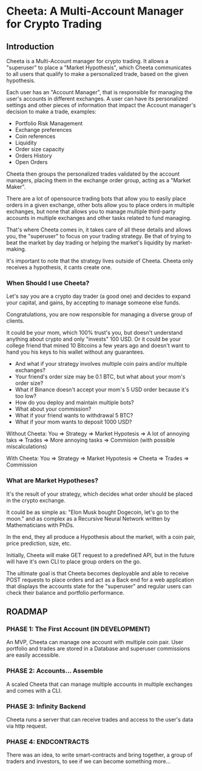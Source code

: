 # Cheeta: A Multi-Account Manager for Crypto Trading

## Introduction

Cheeta is a Multi-Account manager for crypto trading. It allows a "superuser" to place a "Market Hypothesis", which Cheeta communicates to all users that qualify to make a personalized trade, based on the given hypothesis. 

Each user has an "Account Manager", that is responsible for managing the user's accounts in different exchanges. A user can have its personalized settings and other pieces of information that impact the Account manager's decision to make a trade, examples:

- Portfolio Risk Management
- Exchange preferences
- Coin references
- Liquidity
- Order size capacity
- Orders History
- Open Orders 

Cheeta then groups the personalized trades validated by the account managers, placing them in the exchange order group, acting as a "Market Maker". 

There are a lot of opensource trading bots that allow you to easily place orders in a given exchange, other bots allow you to place orders in multiple exchanges, but none that allows you to manage multiple third-party accounts in multiple exchanges and other tasks related to fund managing.  

That's where Cheeta comes in, it takes care of all these details and allows you, the "superuser" to focus on your trading strategy. Be that of trying to beat the market by day trading or helping the market's liquidity by market-making. 

It's important to note that the strategy lives outside of Cheeta. Cheeta only receives a hypothesis, it cants create one. 

### When Should I use Cheeta? 

Let's say you are a crypto day trader (a good one) and decides to expand your capital, and gains, by accepting to manage someone else funds.

Congratulations, you are now responsible for managing a diverse group of clients.

It could be your mom, which 100% trust's you, but doesn't understand anything about crypto and only "invests" 100 USD. Or it could be your college friend that mined 10 Bitcoins a few years ago and doesn't want to hand you his keys to his wallet without any guarantees. 

- And what if your strategy involves multiple coin pairs and/or multiple exchanges?
- Your friend's order size may be 0.1 BTC, but what about your mom's order size?
- What if Binance doesn't accept your mom's 5 USD order because it's too low?
- How do you deploy and maintain multiple bots?
- What about your commission? 
- What if your friend wants to withdrawal 5 BTC?
- What if your mom wants to deposit 1000 USD?

Without Cheeta:
You => Strategy => Market Hypotesis => A lot of annoying taks => Trades => More annoying tasks => Commision (with possible miscalculations) 

With Cheeta:
You => Strategy => Market Hypotesis => Cheeta => Trades => Commission

### What are Market Hypotheses?

It's the result of your strategy, which decides what order should be placed in the crypto exchange. 

It could be as simple as: "Elon Musk bought Dogecoin, let's go to the moon." and as complex as a Recursive Neural Network written by Mathematicians with PhDs. 

In the end, they all produce a Hypothesis about the market, with a coin pair, price prediction, size, etc. 

Initially, Cheeta will make GET request to a predefined API, but in the future will have it's own CLI to place group orders on the go.  

The ultimate goal is that Cheeta becomes deployable and able to receive POST requests to place orders and act as a Back end for a web application that displays the accounts state for the "superuser" and regular users can check their balance and portfolio performance.


## ROADMAP

### PHASE 1: The First Account (IN DEVELOPMENT)
An MVP, Cheeta can manage one account with multiple coin pair. User portfolio and trades are stored in a Database and superuser commissions are easily accessible.

### PHASE 2: Accounts... Assemble
A scaled Cheeta that can manage multiple accounts in multiple exchanges and comes with a CLI. 

### PHASE 3: Infinity Backend
Cheeta runs a server that can receive trades and access to the user's data via http request. 

### PHASE 4: ENDCONTRACTS
There was an idea, to write smart-contracts and bring together, a group of traders and investors, to see if we can become something more...
